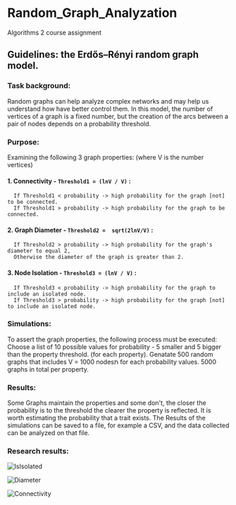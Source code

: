 # Random_Graph_Analyzation
Algorithms 2 course assignment

## Guidelines: the Erdős–Rényi random graph model.

### Task background:
Random graphs can help analyze complex networks and may help us understand how have better control them.
In this model, the number of vertices of a graph is a fixed number, but the creation of the arcs between a pair of nodes depends on a probability threshold.

### Purpose:
Examining the following 3 graph properties: (where V is the number vertices)
#### 1. Connectivity - `Threshold1 = (lnV / V)` :<br>
```
  If Threshold1 < probability -> high probability for the graph [not] to be connected.
  If Threshold1 > probability -> high probability for the graph to be connected.
```
#### 2. Graph Diameter - `Threshold2 =  sqrt(2lnV/V)` :<br>
````
  If Threshold2 > probability -> high probability for the graph's diameter to equal 2,
  Otherwise the diameter of the graph is greater than 2.
````
#### 3. Node Isolation - `Threshold3 = (lnV / V)` :<br>
````
  If Threshold3 < probability -> high probability for the graph to include an isolated node.
  If Threshold3 > probability -> high probability for the graph [not] to include an isolated node.
````
  
### Simulations:
To assert the  graph properties, the following process must be executed:
Choose a list of 10 possible values for probability - 5 smaller and 5 bigger than the property threshold. (for each property).
Genatate 500 random graphs that includes V = 1000 nodesת for each probability values. 5000 graphs in total per property.

### Results:
Some Graphs maintain the properties and some don't, the closer the probability is to the threshold the clearer the property is reflected.
It is worth estimating the probability that a trait exists.
The Results of the simulations can be saved to a file, for example a CSV, and the data collected can be analyzed on that file.

### Research results:
![IsIsolated](https://github.com/nqoy/Random_Graph_Analyzation/blob/main/Isolation.png)

![Diameter](https://github.com/nqoy/Random_Graph_Analyzation/blob/main/Diameter.png)

![Connectivity](https://github.com/nqoy/Random_Graph_Analyzation/blob/main/Connectivity.png)
